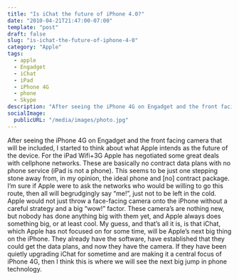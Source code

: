 ```yaml
---
title: "Is iChat the future of iPhone 4.0?"
date: "2010-04-21T21:47:00-07:00"
template: "post"
draft: false
slug: "is-ichat-the-future-of-iphone-4-0"
category: "Apple"
tags:
  - apple
  - Engadget
  - iChat
  - iPad
  - iPhone 4G
  - phone
  - Skype
description: "After seeing the iPhone 4G on Engadget and the front facing camera that will be included, I started to think about what Apple intends as the future of the"
socialImage:
  publicURL: "/media/images/photo.jpg"
---
```

After seeing the iPhone 4G on Engadget and the front facing camera that will be included, I started to think about what Apple intends as the future of the device. For the iPad Wifi+3G Apple has negotiated some great deals with cellphone networks. These are basically no contract data plans with no phone service (iPad is not a phone). This seems to be just one stepping stone away from, in my opinion, the ideal phone and \[no\] contract package. I’m sure if Apple were to ask the networks who would be willing to go this route, then all will&nbsp;begrudgingly&nbsp;say “me!”, just not to be left in the cold. Apple would not just throw a face-facing camera onto the iPhone without a careful strategy and a big “wow!” factor. These camera’s are nothing new, but nobody has done anything big with them yet, and Apple always does something big, or at least cool. My guess, and that’s all it is, is that iChat, which Apple has not focused on for some time, will be Apple’s next big thing on the iPhone. They already have the software, have established that they could get the data plans, and now they have the camera. If they have been quietly upgrading iChat for sometime and are making it a central focus of iPhone 4G, then I think this is where we will see the next big jump in phone technology.

